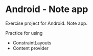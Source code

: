 # Android - Note app
Exercise project for Android. Note app.

Practice for using 
 - ConstraintLayouts
 - Content provider
